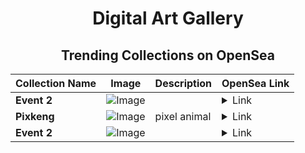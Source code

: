 <div align="center">

# Digital Art Gallery

## Trending Collections on OpenSea

| Collection Name                       | Image                                                                                     | Description                       | OpenSea Link                                                                                          |
|---------------------------------------|-------------------------------------------------------------------------------------------|-----------------------------------|--------------------------------------------------------------------------------------------------------|
| **Event 2** | ![Image](https://i.seadn.io/s/raw/files/20ac66a2146d22b8084ced167cd3cd5a.jpg?w=500&auto=format?w=200&auto=format) |  | <details><summary>Link</summary>[Event 2](https://opensea.io/collection/event-2-17555)</details> |
| **Pixkeng** | ![Image](https://i.seadn.io/s/raw/files/5ef8c3414aec7fcc90e45c9675e4814c.jpg?w=500&auto=format?w=200&auto=format) | pixel animal | <details><summary>Link</summary>[Pixkeng](https://opensea.io/collection/pixkeng)</details> |
| **Event 2** | ![Image](https://i.seadn.io/s/raw/files/20ac66a2146d22b8084ced167cd3cd5a.jpg?w=500&auto=format?w=200&auto=format) |  | <details><summary>Link</summary>[Event 2](https://opensea.io/collection/event-2-17554)</details> |

</div>